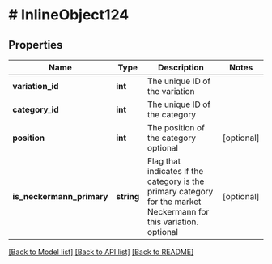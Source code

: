 # # InlineObject124

## Properties

Name | Type | Description | Notes
------------ | ------------- | ------------- | -------------
**variation_id** | **int** | The unique ID of the variation | 
**category_id** | **int** | The unique ID of the category | 
**position** | **int** | The position of the category optional | [optional] 
**is_neckermann_primary** | **string** | Flag that indicates if the category is the primary category for the market Neckermann for this variation. optional | [optional] 

[[Back to Model list]](../../README.md#documentation-for-models) [[Back to API list]](../../README.md#documentation-for-api-endpoints) [[Back to README]](../../README.md)


